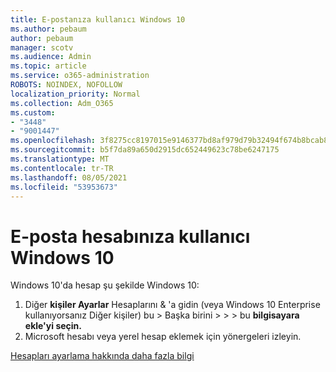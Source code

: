 ```yaml
---
title: E-postanıza kullanıcı Windows 10
ms.author: pebaum
author: pebaum
manager: scotv
ms.audience: Admin
ms.topic: article
ms.service: o365-administration
ROBOTS: NOINDEX, NOFOLLOW
localization_priority: Normal
ms.collection: Adm_O365
ms.custom:
- "3448"
- "9001447"
ms.openlocfilehash: 3f8275cc8197015e9146377bd8af979d79b32494f674b8bcab8df310d69e4a14
ms.sourcegitcommit: b5f7da89a650d2915dc652449623c78be6247175
ms.translationtype: MT
ms.contentlocale: tr-TR
ms.lasthandoff: 08/05/2021
ms.locfileid: "53953673"
---
```

# <a name="add-a-user-account-in-windows-10"></a>E-posta hesabınıza kullanıcı Windows 10

Windows 10'da hesap şu şekilde Windows 10:

1. Diğer **kişiler Ayarlar** Hesaplarını & 'a gidin (veya Windows 10 Enterprise kullanıyorsanız Diğer kişiler) bu > Başka birini  >    >    >   bu **bilgisayara ekle'yi seçin.** 
2. Microsoft hesabı veya yerel hesap eklemek için yönergeleri izleyin.

[Hesapları ayarlama hakkında daha fazla bilgi](https://support.microsoft.com/help/17197/)